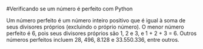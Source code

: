 #Verificando se um número é perfeito com Python

Um número perfeito é um número inteiro positivo que é igual à soma de seus divisores próprios (excluindo o próprio número).
O menor número perfeito é 6, pois seus divisores próprios são 1, 2 e 3, e 1 + 2 + 3 = 6. Outros números perfeitos incluem 28, 496, 8.128 e 33.550.336, entre outros.
